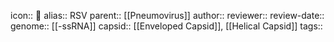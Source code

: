 icon:: 🦠
alias:: RSV
parent:: [[Pneumovirus]] 
author::
reviewer::
review-date::
genome:: [[-ssRNA]] 
capsid:: [[Enveloped Capsid]], [[Helical Capsid]] 
tags::
